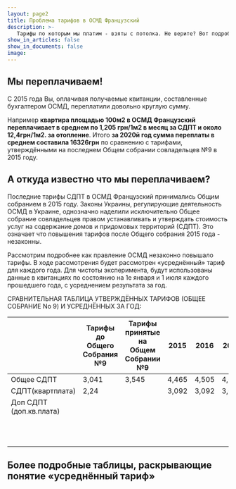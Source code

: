 ```yaml
---
layout: page2
title: Проблема тарифов в ОСМД Французский
description: >-
   Тарифы по которым мы платим - взяты с потолка. Не верите? Вот подробное объяснение
show_in_articles: false
show_in_documents: false
image: 
---
```


## Мы переплачиваем!
С 2015 года Вы, оплачивая получаемые квитанции, составленные бухгалтером ОСМД, переплатили довольно круглую сумму. 

Например **квартира площадью 100м2 в ОСМД Французский переплачивает в среднем по 1,205 грн/1м2 в месяц за СДПТ и около 12,4грн/1м2. за отопление**. 
Итого **за 2020й год сумма переплаты в среднем составила 16326грн** по сравнению с тарифами, утверждёнными на последнем Общем собрании совладельцев №9 в 2015 году.

## А откуда известно что мы переплачиваем?
Последние тарифы СДПТ в ОСМД Французский принимались Общим собранием в 2015 году. Законы Украины, регулирующие деятельность ОСМД
в Украине, однозначно наделили исключительно Общее собрание совладельцев правом устанавливать и утверждать стоимость услуг на
содержание домов и придомовых территорий (СДПТ). Это означает что повышения тарифов после Общего собрания 2015 года - незаконны.

Рассмотрим подробнее как правление ОСМД незаконно повышало тарифы. В ходе рассмотрения будет рассмотрен «усреднённый» тариф для каждого года. 
Для чистоты эксперимента, будут использованы данные в квитанциях по состоянию на 1е января и 1 июля каждого прошедшего года, с усреднением результата за год.

СРАВНИТЕЛЬНАЯ ТАБЛИЦА УТВЕРЖДЁННЫХ ТАРИФОВ (ОБЩЕЕ СОБРАНИЕ No 9) И УСРЕДНЁННЫХ ЗА ГОД:

|                         | Тарифы до Общего Собрания №9 | Тарифы принятые на Общем Собрании №9 | 2015  | 2016  | 2017  | 2018  | 2019  | 2020  | 2021  |
|-------------------------|------------------------------|--------------------------------------|-------|-------|-------|-------|-------|-------|-------|
| Общее СДПТ              | 3,041                        | 3,545                                | 4,465 | 4,505 | 4,679 | 4,995 | 5,69  | 6,75  | 6,75  |
| СДПТ(квартплата)        | 2,24                         |                                      | 3,092 | 3,092 | 3,090 | 3,090 | 3,210 | 3,865 | 3,915 |
| Доп СДПТ (доп.кв.плата) |                              |                                      |       |       |       |       |       |       |       |
|                         |                              |                                      |       |       |       |       |       |       |       |
|                         |                              |                                      |       |       |       |       |       |       |       |
|                         |                              |                                      |       |       |       |       |       |       |       |
|                         |                              |                                      |       |       |       |       |       |       |       |
|                         |                              |                                      |       |       |       |       |       |       |       |
|                         |                              |                                      |       |       |       |       |       |       |       |
|                         |                              |                                      |       |       |       |       |       |       |       |
|                         |                              |                                      |       |       |       |       |       |       |       |
|                         |                              |                                      |       |       |       |       |       |       |       |
|                         |                              |                                      |       |       |       |       |       |       |       |
|                         |                              |                                      |       |       |       |       |       |       |       |


## Более подробные таблицы, раскрывающие понятие «усреднённый тариф» ##



